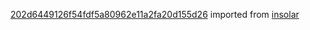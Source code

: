 [202d6449126f54fdf5a80962e11a2fa20d155d26](https://github.com/insolar/insolar/commit/202d6449126f54fdf5a80962e11a2fa20d155d26) imported from [insolar](https://github.com/insolar/insolar)

